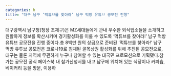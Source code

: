 ```yaml
---
categories: h
title: "대구 남구 ‘먹튜브를 찾아라’ 남구 먹방 유튜브 공모전 진행"
---
```

대구광역시 남구청(청장 조재구)은 MZ세대들에게 관내 우수한 외식업소들을 소개하고 원활하게 정보를 확산시키며 경기활성화를 이룰 수 있도록 ‘먹튜브를 찾아라!’ 남구 먹방 유튜브 공모전을 진행 중이다.총 8백만 원의 상금으로 준비된 ‘먹튜브를 찾아라!’ 남구 먹방 유튜브 공모전은 코로나19로 침체된 골목상권 활성화를 위해 추진된 공모전으로, 대구는 물론 지역에 무관하게 누구나 참여할 수 있는 대국민 프로모션으로 기획됐다.참가는 공모전 공식 페이스북 내 참가신청서를 내고 남구에 위치해 있는 식당이나 커피숍, 베이커리 등을 방문, 이용하